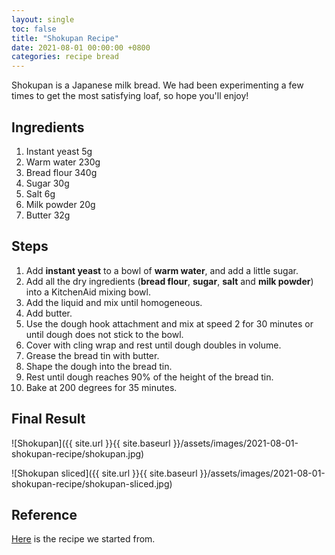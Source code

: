 ```yaml
---
layout: single
toc: false
title: "Shokupan Recipe"
date: 2021-08-01 00:00:00 +0800
categories: recipe bread
---
```


Shokupan is a Japanese milk bread. We had been experimenting a few times to get the most satisfying loaf, so hope you'll enjoy!

## Ingredients

1. Instant yeast 5g
2. Warm water 230g
3. Bread flour 340g
4. Sugar 30g
5. Salt 6g
6. Milk powder 20g
7. Butter 32g

## Steps

1. Add **instant yeast** to a bowl of **warm water**, and add a little sugar.
2. Add all the dry ingredients (**bread flour**, **sugar**, **salt** and **milk powder**) into a KitchenAid mixing bowl.
3. Add the liquid and mix until homogeneous.
4. Add butter.
5. Use the dough hook attachment and mix at speed 2 for 30 minutes or until dough does not stick to the bowl.
6. Cover with cling wrap and rest until dough doubles in volume.
7. Grease the bread tin with butter.
8. Shape the dough into the bread tin.
9. Rest until dough reaches 90% of the height of the bread tin.
10. Bake at 200 degrees for 35 minutes.

## Final Result

![Shokupan]({{ site.url }}{{ site.baseurl }}/assets/images/2021-08-01-shokupan-recipe/shokupan.jpg)

![Shokupan sliced]({{ site.url }}{{ site.baseurl }}/assets/images/2021-08-01-shokupan-recipe/shokupan-sliced.jpg)

## Reference

[Here](https://www.youtube.com/watch?v=ybVKKaCN7iI) is the recipe we started from.
